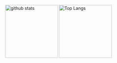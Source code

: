 <img align="left" alt="github stats" height="172px" src="https://github-readme-stats.vercel.app/api?username=taniii-shio&count_private=true&include_all_commits=true&show_icons=true&theme=prussian" /><img align="left" alt="Top Langs" height="172px" src="https://github-readme-stats.vercel.app/api/top-langs/?username=taniii-shio&layout=compact&count_private=true&show_icons=true&theme=prussian" />
